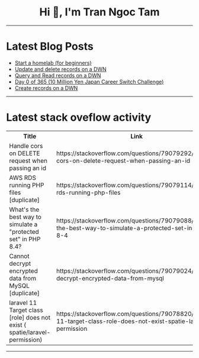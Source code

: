<h1 align="center">Hi 👋, I'm Tran Ngoc Tam</h1>

---

# Latest Blog Posts 
<!-- BLOG-POST-LIST:START -->
- [Start a homelab &lpar;for beginners&rpar;](https://dev.to/decentropy/start-a-homelab-for-beginners-4pno)
- [Update and delete records on a DWN](https://dev.to/chrissiku/update-and-delete-records-on-a-dwn-24n7)
- [Query and Read records on a DWN](https://dev.to/chrissiku/query-and-read-records-on-a-dwn-1pma)
- [Day 0 of 365 &lpar;10 Million Yen Japan Career Switch Challenge&rpar;](https://dev.to/kameken100/day-0-of-365-10-million-yen-japan-career-switch-challenge-2l8i)
- [Create records on a DWN](https://dev.to/chrissiku/create-records-on-a-dwn-44il)
<!-- BLOG-POST-LIST:END -->

---

# Latest stack oveflow activity
<table>
  <tr><th>Title</th><th>Link</th></tr>
  <!-- STACKOVERFLOW:START --><tr><td>Handle cors on DELETE request when passing an id</td><td>https://stackoverflow.com/questions/79079292/handle-cors-on-delete-request-when-passing-an-id</td></tr><tr><td>AWS RDS running PHP files [duplicate]</td><td>https://stackoverflow.com/questions/79079114/aws-rds-running-php-files</td></tr><tr><td>What&#39;s the best way to simulate a &quot;protected set&quot; in PHP 8.4?</td><td>https://stackoverflow.com/questions/79079088/whats-the-best-way-to-simulate-a-protected-set-in-php-8-4</td></tr><tr><td>Cannot decrypt encrypted data from MySQL [duplicate]</td><td>https://stackoverflow.com/questions/79079024/cannot-decrypt-encrypted-data-from-mysql</td></tr><tr><td>laravel 11 Target class [role] does not exist &lpar; spatie/laravel-permission&rpar;</td><td>https://stackoverflow.com/questions/79078820/laravel-11-target-class-role-does-not-exist-spatie-laravel-permission</td></tr><!-- STACKOVERFLOW:END -->
</table>

---


